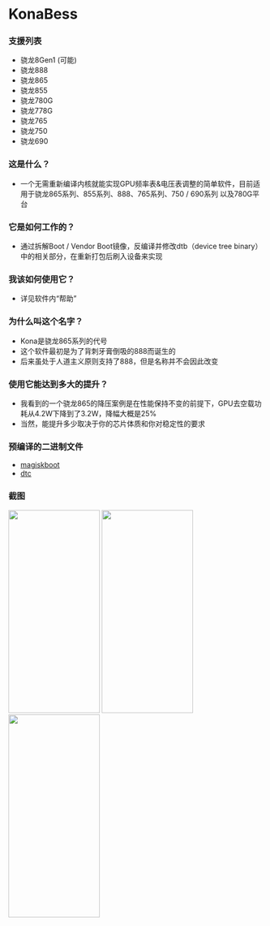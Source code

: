 # KonaBess
### 支援列表
* 骁龙8Gen1 (可能)
* 骁龙888
* 骁龙865
* 骁龙855
* 骁龙780G
* 骁龙778G
* 骁龙765
* 骁龙750
* 骁龙690

### 这是什么？

- 一个无需重新编译内核就能实现GPU频率表&电压表调整的简单软件，目前适用于骁龙865系列、855系列、888、765系列、750 / 690系列 以及780G平台

### 它是如何工作的？

- 通过拆解Boot / Vendor Boot镜像，反编译并修改dtb（device tree binary）中的相关部分，在重新打包后刷入设备来实现

### 我该如何使用它？

- 详见软件内“帮助”

### 为什么叫这个名字？

- Kona是骁龙865系列的代号
- 这个软件最初是为了背刺牙膏倒吸的888而诞生的
- 后来虽处于人道主义原则支持了888，但是名称并不会因此改变

### 使用它能达到多大的提升？

- 我看到的一个骁龙865的降压案例是在性能保持不变的前提下，GPU去空载功耗从4.2W下降到了3.2W，降幅大概是25%
- 当然，能提升多少取决于你的芯片体质和你对稳定性的要求

### 预编译的二进制文件

- [magiskboot](https://github.com/topjohnwu/Magisk)
- [dtc](https://github.com/xzr467706992/dtc-aosp/tree/standalone)

### 截图
<img src="https://raw.githubusercontent.com/xzr467706992/KonaBess/master/screenshots/ss1.jpg" width="180" height="400" /> <img src="https://raw.githubusercontent.com/xzr467706992/KonaBess/master/screenshots/ss2.jpg" width="180" height="400" /> <img src="https://raw.githubusercontent.com/xzr467706992/KonaBess/master/screenshots/ss3.jpg" width="180" height="400" /> 
